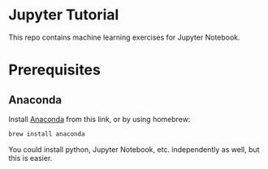 # Jupyter Tutorial
This repo contains machine learning exercises for Jupyter Notebook.

# Prerequisites
## Anaconda
Install [Anaconda](https://www.anaconda.com/) from this link, or by using homebrew:
```zsh
brew install anaconda
```
You could install python, Jupyter Notebook, etc. independently as well, but this is easier.